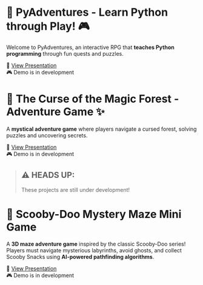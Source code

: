 # 🐍 PyAdventures - Learn Python through Play! 🎮
Welcome to PyAdventures, an interactive RPG that **teaches Python programming** through fun quests and puzzles.

📂 [View Presentation](https://github.com/LyubomiraDimitrova-dev/Lyubomira-Portfolio/raw/main/PyAdventure/Presentation/PyAdventures_Presentation.pptx)  
🎮 Demo is in development  

# 🌲 The Curse of the Magic Forest - Adventure Game ✨
A **mystical adventure game** where players navigate a cursed forest, solving puzzles and uncovering secrets.

📂 [View Presentation](https://github.com/LyubomiraDimitrova-dev/Lyubomira-Portfolio/raw/main/The-Curse-of-the-Magic-Forest/Presentation/The_Curse_of_The_Magic_Forest_Final.pptx)             
🎮 Demo is in development 

> ## ⚠️ **HEADS UP:**
> These projects are still under development!

# 🐶 Scooby-Doo Mystery Maze Mini Game 
A **3D maze adventure game** inspired by the classic Scooby-Doo series! Players must navigate mysterious labyrinths, avoid ghosts, and collect Scooby Snacks using **AI-powered pathfinding algorithms**.

📂 [View Presentation](https://github.com/LyubomiraDimitrova-dev/Lyubomira-Portfolio/raw/main/Scooby-Doo-Mystery-Maze/Presentation/Mini_Game_Project_Scooby-Doo_Mystery_Maze.pptx)     
🎮 Demo is in development  
